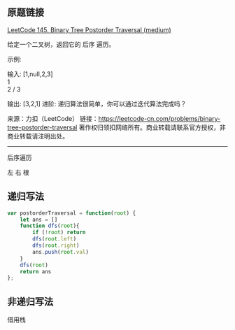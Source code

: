 ## 原题链接

[LeetCode 145. Binary Tree Postorder Traversal (medium)](https://leetcode-cn.com/problems/binary-tree-postorder-traversal/)

给定一个二叉树，返回它的 后序 遍历。

示例:

输入: [1,null,2,3]  
   1
    \
     2
    /
   3 

输出: [3,2,1]
进阶: 递归算法很简单，你可以通过迭代算法完成吗？

来源：力扣（LeetCode）
链接：https://leetcode-cn.com/problems/binary-tree-postorder-traversal
著作权归领扣网络所有。商业转载请联系官方授权，非商业转载请注明出处。

----

后序遍历

左 右 根

## 递归写法

```javascript
var postorderTraversal = function(root) {
    let ans = []
    function dfs(root){
        if (!root) return
        dfs(root.left)
        dfs(root.right)
        ans.push(root.val)
    }
    dfs(root)
    return ans
};
```

## 非递归写法

借用栈







